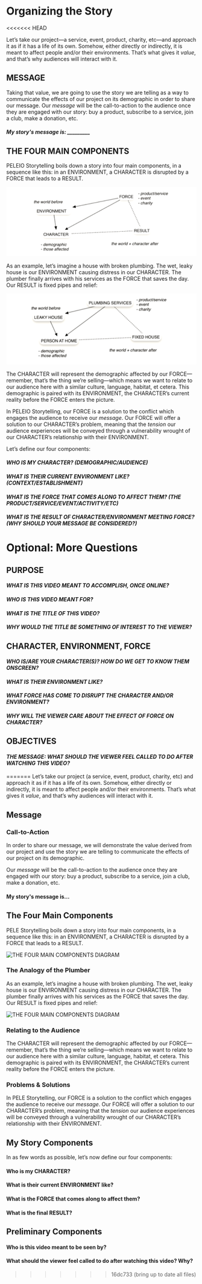 # Organizing the Story
<<<<<<< HEAD

Let’s take our project—a service, event, product, charity, etc—and approach it as if it has a life of its own. Somehow, either directly or indirectly, it is meant to affect people and/or their environments. That’s what gives it <em>value</em>, and that’s why audiences will interact with it.

## MESSAGE

Taking that value, we are going to use the story we are telling as a way to communicate the effects of our project on its demographic in order to share our message. Our <em>message</em> will be the call-to-action to the audience once they are engaged with our story: buy a product, subscribe to a service, join a club, make a donation, etc.

#### <em>My story's message is: _________</em>


## THE FOUR MAIN COMPONENTS
PELEIO Storytelling boils down a story into four main components, in a sequence like this: in an ENVIRONMENT, a CHARACTER is disrupted by a FORCE that leads to a RESULT.

![THE FOUR MAIN COMPONENTS DIAGRAM](https://github.com/PELEIO/Video-Storytelling-Guide/blob/master/Content/img/4%20Main%20Components%20Diagram.png?raw=true)

As an example, let’s imagine a house with broken plumbing. The wet, leaky house is our ENVIRONMENT causing distress in our CHARACTER. The plumber finally arrives with his services as the FORCE that saves the day. Our RESULT is fixed pipes and relief:

![THE FOUR MAIN COMPONENTS DIAGRAM](https://github.com/PELEIO/Video-Storytelling-Guide/blob/master/Content/img/4%20Main%20Components%20Diagram%20-%20Example.png?raw=true)

The CHARACTER will represent the demographic affected by our FORCE—remember, that’s the thing we’re selling—which means we want to relate to our audience here with a similar culture, language, habitat, et cetera. This demographic is paired with its ENVIRONMENT, the CHARACTER’s current reality before the FORCE enters the picture.

In PELEIO Storytelling, our FORCE is a solution to the conflict which engages the audience to receive our <em>message</em>. Our FORCE will offer a solution to our CHARACTER’s problem, meaning that the <em>tension</em> our audience experiences will be conveyed through a vulnerability wrought of our CHARACTER’s relationship with their ENVIRONMENT.

Let’s define our four components:

#### <em>WHO IS MY CHARACTER? (DEMOGRAPHIC/AUDIENCE)</em>





#### <em>WHAT IS THEIR CURRENT ENVIRONMENT LIKE? (CONTEXT/ESTABLISHMENT)</em>





#### <em>WHAT IS THE FORCE THAT COMES ALONG TO AFFECT THEM? (THE PRODUCT/SERVICE/EVENT/ACTIVITY/ETC)</em>





#### <em>WHAT IS THE RESULT OF CHARACTER/ENVIRONMENT MEETING FORCE? (WHY SHOULD YOUR MESSAGE BE CONSIDERED?)</EM>

# Optional: More Questions

## PURPOSE

#### <em>WHAT IS THIS VIDEO MEANT TO ACCOMPLISH, ONCE ONLINE?</em>



#### <em>WHO IS THIS VIDEO MEANT FOR?</em>



#### <em>WHAT IS THE TITLE OF THIS VIDEO?</em>



#### <em>WHY WOULD THE TITLE BE SOMETHING OF INTEREST TO THE VIEWER?</em>


## CHARACTER, ENVIRONMENT, FORCE

#### <em>WHO IS/ARE YOUR CHARACTER(S)? HOW DO WE GET TO KNOW THEM ONSCREEN?</em>



#### <em>WHAT IS THEIR ENVIRONMENT LIKE?</em>



#### <em>WHAT FORCE HAS COME TO DISRUPT THE CHARACTER AND/OR ENVIRONMENT?</em>



#### <em>WHY WILL THE VIEWER CARE ABOUT THE EFFECT OF FORCE ON CHARACTER? </em>


## OBJECTIVES

#### <em>THE MESSAGE: WHAT SHOULD THE VIEWER FEEL CALLED TO DO AFTER WATCHING THIS VIDEO?</em>
=======
Let’s take our project (a service, event, product, charity, etc) and approach it as if it has a life of its own. Somehow, either directly or indirectly, it is meant to affect people and/or their environments. That’s what gives it *value*, and that’s why audiences will interact with it.

## Message
### Call-to-Action
In order to share our message, we will demonstrate the value derived from our project and use the story we are telling to communicate the effects of our project on its demographic. 

Our _message_ will be the call-to-action to the audience once they are engaged with our story: buy a product, subscribe to a service, join a club, make a donation, etc.

#### My story's message is...

## The Four Main Components
PELE Storytelling boils down a story into four main components, in a sequence like this: in an ENVIRONMENT, a CHARACTER is disrupted by a FORCE that leads to a RESULT.

![THE FOUR MAIN COMPONENTS DIAGRAM](~/img/2.png)

### The Analogy of the Plumber
As an example, let’s imagine a house with broken plumbing. The wet, leaky house is our ENVIRONMENT causing distress in our CHARACTER. The plumber finally arrives with his services as the FORCE that saves the day. Our RESULT is fixed pipes and relief:

![THE FOUR MAIN COMPONENTS DIAGRAM](~/img/1.png)

### Relating to the Audience
The CHARACTER will represent the demographic affected by our FORCE—remember, that’s the thing we’re selling—which means we want to relate to our audience here with a similar culture, language, habitat, et cetera. This demographic is paired with its ENVIRONMENT, the CHARACTER’s current reality before the FORCE enters the picture.

### Problems & Solutions
In PELE Storytelling, our FORCE is a solution to the conflict which engages the audience to receive our *message*. Our FORCE will offer a solution to our CHARACTER’s problem, meaning that the *tension* our audience experiences will be conveyed through a vulnerability wrought of our CHARACTER’s relationship with their ENVIRONMENT.

## My Story Components
In as few words as possible, let’s now define our four components:

#### Who is my CHARACTER?

#### What is their current ENVIRONMENT like?

#### What is the FORCE that comes along to affect them?

#### What is the final RESULT?

## Preliminary Components

#### Who is this video meant to be seen by?

#### What should the viewer feel called to do after watching this video? Why?
>>>>>>> 16dc733 (bring up to date all files)
